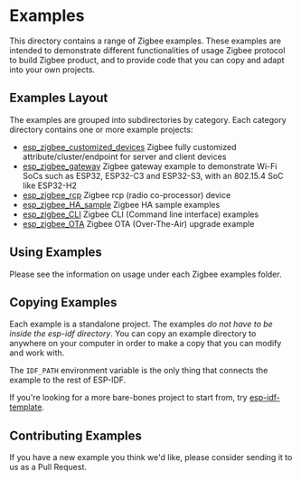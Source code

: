 # Examples

This directory contains a range of Zigbee examples. These examples are intended to demonstrate different functionalities of usage Zigbee protocol to build Zigbee product, and to provide code that you can copy and adapt into your own projects.  

## Examples Layout
The examples are grouped into subdirectories by category. Each category directory contains one or more example projects:  
- [esp_zigbee_customized_devices](esp_zigbee_customized_devices) Zigbee fully customized attribute/cluster/endpoint for server and client devices
- [esp_zigbee_gateway](esp_zigbee_gateway) Zigbee gateway example to demonstrate Wi-Fi SoCs such as ESP32, ESP32-C3 and ESP32-S3, with an 802.15.4 SoC like ESP32-H2
- [esp_zigbee_rcp](esp_zigbee_rcp) Zigbee rcp (radio co-processor) device
- [esp_zigbee_HA_sample](esp_zigbee_HA_sample) Zigbee HA sample examples
- [esp_zigbee_CLI](esp_zigbee_cli) Zigbee CLI (Command line interface) examples
- [esp_zigbee_OTA](esp_zigbee_ota) Zigbee OTA (Over-The-Air) upgrade example

## Using Examples
Please see the information on usage under each Zigbee examples folder.

## Copying Examples
Each example is a standalone project. The examples _do not have to be inside the esp-idf directory_. You can copy an example directory to anywhere on your computer in order to make a copy that you can modify and work with.

The `IDF_PATH` environment variable is the only thing that connects the example to the rest of ESP-IDF.

If you're looking for a more bare-bones project to start from, try [esp-idf-template](https://github.com/espressif/esp-idf-template).

## Contributing Examples

If you have a new example you think we'd like, please consider sending it to us as a Pull Request.

